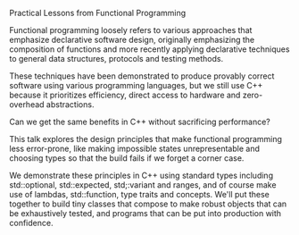 

Practical Lessons from Functional Programming

Functional programming loosely refers to various approaches that emphasize
declarative software design, originally emphasizing the composition of
functions and more recently applying declarative techniques to general data
structures, protocols and testing methods.

These techniques have been demonstrated to produce provably correct software
using various programming languages, but we still use C++ because it
prioritizes efficiency, direct access to hardware and zero-overhead abstractions.

Can we get the same benefits in C++ without sacrificing performance?

This talk explores the design principles that make functional programming
less error-prone, like making impossible states unrepresentable
and choosing types so that the build fails if we forget a corner case.

We demonstrate these principles in C++ using standard types including
std::optional, std::expected, std;:variant and ranges, and of course make
use of lambdas, std::function, type traits and concepts. We'll put these
together to build tiny classes that compose to make robust objects that
can be exhaustively tested, and programs that can be put into production
with confidence.
